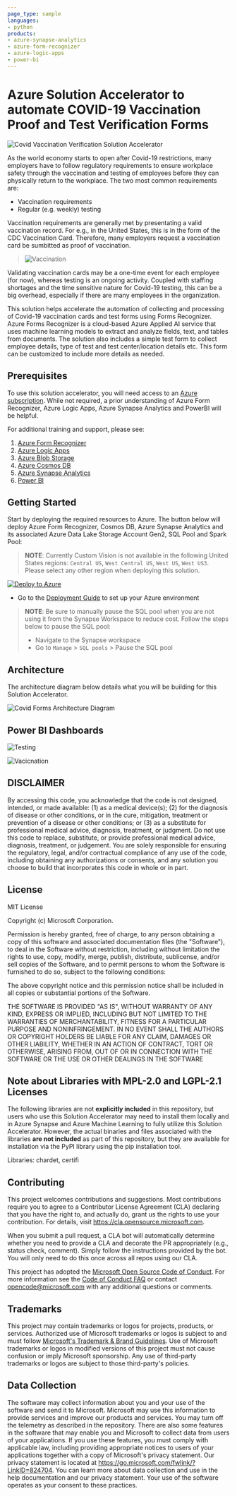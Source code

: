 ```yaml
---
page_type: sample
languages:
- python
products:
- azure-synapse-analytics
- azure-form-recognizer
- azure-logic-apps
- power-bi
---
```


# Azure Solution Accelerator to automate COVID-19 Vaccination Proof and Test Verification Forms 

![Covid Vaccination Verification Solution Accelerator](./Deployment/images/SATitle.PNG)

As the world economy starts to open after Covid-19 restrictions, many employers have to follow regulatory requirements to ensure workplace safety through the vaccination and testing of employees before they can physically return to the workplace.
The two most common requirements are:
* Vaccination requirements
* Regular (e.g. weekly) testing

Vaccination requirements are generally met by presentating a valid vaccination record. For e.g., in the United States, this is in the form of the CDC Vaccination Card. Therefore, many employers request a vaccination card be sumbitted as proof of vaccination.

> ![Vaccination](./Deployment/images/SolutionProcess.png)

Validating vaccination cards may be a one-time event for each employee (for now), whereas testing is an ongoing activity. Coupled with staffing shortages and the time sensitive nature for Covid-19 testing, this can be a big overhead, especially if there are many employees in the organization.

This solution helps accelerate the automation of collecting and processing of Covid-19 vaccination cards and test forms using Forms Recognizer. Azure Forms Recognizer is a cloud-based Azure Applied AI service that uses machine learning models to extract and analyze fields, text, and tables from documents. The solution also includes a simple test form to collect employee details, type of test and test center/location details etc. This form can be customized to include more details as needed.

## Prerequisites
To use this solution accelerator, you will need access to an [Azure subscription](https://azure.microsoft.com/en-us/free/). While not required, a prior understanding of Azure Form Recognizer, Azure Logic Apps, Azure Synapse Analytics and PowerBI will be helpful.

For additional training and support, please see:

1. [Azure Form Recognizer](https://docs.microsoft.com/en-us/azure/applied-ai-services/form-recognizer/?branch=release-build-cogserv-forms-recognizer)
2. [Azure Logic Apps](https://azure.microsoft.com/en-us/services/logic-apps/#overview)
3. [Azure Blob Storage](https://docs.microsoft.com/en-in/azure/storage/blobs/storage-blobs-introduction)
4. [Azure Cosmos DB](https://azure.microsoft.com/en-us/services/cosmos-db/)
4. [Azure Synapse Analytics](https://azure.microsoft.com/en-us/services/synapse-analytics/) 
5. [Power BI](https://docs.microsoft.com/en-us/power-bi/fundamentals/power-bi-overview)

## Getting Started
Start by deploying the required resources to Azure. The button below will deploy Azure Form Recognizer, Cosmos DB, Azure Synapse Analytics and its associated Azure Data Lake Storage Account Gen2, SQL Pool and Spark Pool:

> **NOTE**: Currently Custom Vision is not available in the following United States regions: `Central US`, `West Central US`, `West US`, `West US3`. Please select any other region when deploying this solution.

[![Deploy to Azure](https://aka.ms/deploytoazurebutton)](https://portal.azure.com/#create/Microsoft.Template/uri/https%3A%2F%2Fraw.githubusercontent.com%2Fmicrosoft%2FAzure-Solution-Accelerator-to-automate-COVID-19-Vaccination-Proof-and-Test-Verification-Forms%2Fmain%2FDeployment%2Fdeploy.json)

* Go to the [Deployment Guide](./Deployment/Deployment.md) to set up your Azure environment

> **NOTE**: Be sure to manually pause the SQL pool when you are not using it from the Synapse Workspace to reduce cost. Follow the steps below to pause the SQL pool:  
> * Navigate to the Synapse workspace
> *  Go to `Manage` > `SQL pools` > Pause the SQL pool 

## Architecture
The architecture diagram below details what you will be building for this Solution Accelerator.

![Covid Forms Architecture Diagram](./Deployment/images/SAArchitecture.png "Covid Forms Architecture Diagram")

## Power BI Dashboards

![Testing](./Deployment/images/TestingDashboard.png "Testing")

![Vacicnation](./Deployment/images/VaccinationDashboard.png "Vacicnation")

## DISCLAIMER
By accessing this code, you acknowledge that the code is not designed, intended, or made available: (1) as a medical device(s); (2) for the diagnosis of disease or other conditions, or in the cure, mitigation, treatment or prevention of a disease or other conditions; or (3) as a substitute for professional medical advice, diagnosis, treatment, or judgment. Do not use this code to replace, substitute, or provide professional medical advice, diagnosis, treatment, or judgement. You are solely responsible for ensuring the regulatory, legal, and/or contractual compliance of any use of the code, including obtaining any authorizations or consents, and any solution you choose to build that incorporates this code in whole or in part.

## License
MIT License

Copyright (c) Microsoft Corporation.

Permission is hereby granted, free of charge, to any person obtaining a copy
of this software and associated documentation files (the "Software"), to deal
in the Software without restriction, including without limitation the rights
to use, copy, modify, merge, publish, distribute, sublicense, and/or sell
copies of the Software, and to permit persons to whom the Software is
furnished to do so, subject to the following conditions:

The above copyright notice and this permission notice shall be included in all
copies or substantial portions of the Software.

THE SOFTWARE IS PROVIDED "AS IS", WITHOUT WARRANTY OF ANY KIND, EXPRESS OR
IMPLIED, INCLUDING BUT NOT LIMITED TO THE WARRANTIES OF MERCHANTABILITY,
FITNESS FOR A PARTICULAR PURPOSE AND NONINFRINGEMENT. IN NO EVENT SHALL THE
AUTHORS OR COPYRIGHT HOLDERS BE LIABLE FOR ANY CLAIM, DAMAGES OR OTHER
LIABILITY, WHETHER IN AN ACTION OF CONTRACT, TORT OR OTHERWISE, ARISING FROM,
OUT OF OR IN CONNECTION WITH THE SOFTWARE OR THE USE OR OTHER DEALINGS IN THE
SOFTWARE

## Note about Libraries with MPL-2.0 and LGPL-2.1 Licenses   
The following libraries are not **explicitly included** in this repository, but users who use this Solution Accelerator may need to install them locally and in Azure Synapse and Azure Machine Learning to fully utilize this Solution Accelerator. However, the actual binaries and files associated with the libraries **are not included** as part of this repository, but they are available for installation via the PyPI library using the pip installation tool.  
  
Libraries: chardet, certifi

## Contributing
This project welcomes contributions and suggestions.  Most contributions require you to agree to a Contributor License Agreement (CLA) declaring that you have the right to, and actually do, grant us the rights to use your contribution. For details, visit https://cla.opensource.microsoft.com.

When you submit a pull request, a CLA bot will automatically determine whether you need to provide a CLA and decorate the PR appropriately (e.g., status check, comment). Simply follow the instructions provided by the bot. You will only need to do this once across all repos using our CLA.

This project has adopted the [Microsoft Open Source Code of Conduct](https://opensource.microsoft.com/codeofconduct/). For more information see the [Code of Conduct FAQ](https://opensource.microsoft.com/codeofconduct/faq/) or contact [opencode@microsoft.com](mailto:opencode@microsoft.com) with any additional questions or comments.

## Trademarks
This project may contain trademarks or logos for projects, products, or services. Authorized use of Microsoft trademarks or logos is subject to and must follow [Microsoft's Trademark & Brand Guidelines](https://www.microsoft.com/en-us/legal/intellectualproperty/trademarks/usage/general). Use of Microsoft trademarks or logos in modified versions of this project must not cause confusion or imply Microsoft sponsorship. Any use of third-party trademarks or logos are subject to those third-party's policies.

## Data Collection
The software may collect information about you and your use of the software and send it to Microsoft. Microsoft may use this information to provide services and improve our products and services. You may turn off the telemetry as described in the repository. There are also some features in the software that may enable you and Microsoft to collect data from users of your applications. If you use these features, you must comply with applicable law, including providing appropriate notices to users of your applications together with a copy of Microsoft's privacy statement. Our privacy statement is located at https://go.microsoft.com/fwlink/?LinkID=824704. You can learn more about data collection and use in the help documentation and our privacy statement. Your use of the software operates as your consent to these practices.

